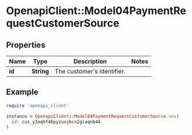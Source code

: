 # OpenapiClient::Model04PaymentRequestCustomerSource

## Properties

| Name | Type | Description | Notes |
| ---- | ---- | ----------- | ----- |
| **id** | **String** | The customer&#39;s identifier. |  |

## Example

```ruby
require 'openapi_client'

instance = OpenapiClient::Model04PaymentRequestCustomerSource.new(
  id: cus_y3oqhf46pyzuxjbcn2giaqnb44
)
```

